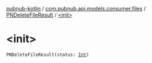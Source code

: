 [pubnub-kotlin](../../index.md) / [com.pubnub.api.models.consumer.files](../index.md) / [PNDeleteFileResult](index.md) / [&lt;init&gt;](./-init-.md)

# &lt;init&gt;

`PNDeleteFileResult(status: `[`Int`](https://kotlinlang.org/api/latest/jvm/stdlib/kotlin/-int/index.html)`)`